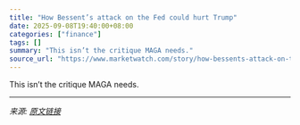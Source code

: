 ```yaml
---
title: "How Bessent’s attack on the Fed could hurt Trump"
date: 2025-09-08T19:40:00+08:00
categories: ["finance"]
tags: []
summary: "This isn’t the critique MAGA needs."
source_url: "https://www.marketwatch.com/story/how-bessents-attack-on-the-fed-could-hurt-trump-d1c06c03?mod=mw_rss_topstories"
---
```


This isn’t the critique MAGA needs.

---

*来源: [原文链接](https://www.marketwatch.com/story/how-bessents-attack-on-the-fed-could-hurt-trump-d1c06c03?mod=mw_rss_topstories)*
